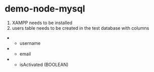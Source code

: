 # demo-node-mysql

1. XAMPP needs to be installed
2. users table needs to be created in the test database with columns

- - username
- - email
- - isActivated (BOOLEAN)

